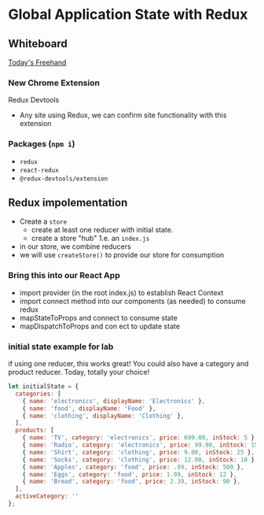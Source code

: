 # Global Application State with Redux

## Whiteboard

[Today's Freehand](https://projects.invisionapp.com/freehand/document/zRyzGVMzh)

### New Chrome Extension

Redux Devtools
- Any site using Redux, we can confirm site functionality with this extension

### Packages (`npm i`)

- `redux`
- `react-redux`
-  `@redux-devtools/extension`


## Redux impolementation

- Create a `store`
  - create at least one reducer with initial state.
  - create a store "hub" 1.e. an `index.js`
- in our store, we combine reducers
- we will use `createStore()` to provide our store for consumption

### Bring this into our React App

- import provider (in the root index.js) to establish React Context
- import connect method into our components (as needed) to consume redux
- mapStateToProps and connect to consume state
- mapDispatchToProps and con ect to update state

### initial state example for lab

if using one reducer, this works great!  You could also have a category and product reducer.  Today, totally your choice!

```js
let initialState = {
  categories: [
    { name: 'electronics', displayName: 'Electronics' },
    { name: 'food', displayName: 'Food' },
    { name: 'clothing', displayName: 'Clothing' },
  ],
  products: [
    { name: 'TV', category: 'electronics', price: 699.00, inStock: 5 },
    { name: 'Radio', category: 'electronics', price: 99.00, inStock: 15 },
    { name: 'Shirt', category: 'clothing', price: 9.00, inStock: 25 },
    { name: 'Socks', category: 'clothing', price: 12.00, inStock: 10 },
    { name: 'Apples', category: 'food', price: .99, inStock: 500 },
    { name: 'Eggs', category: 'food', price: 1.99, inStock: 12 },
    { name: 'Bread', category: 'food', price: 2.39, inStock: 90 },
  ],
  activeCategory: ''
};
```
